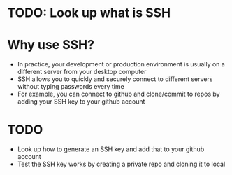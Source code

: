 # TODO: Look up what is SSH
# Why use SSH?
- In practice, your development or production environment is usually on a different server from your desktop computer
- SSH allows you to quickly and securely connect to different servers without typing passwords every time
- For example, you can connect to github and clone/commit to repos by adding your SSH key to your github account
# TODO
- Look up how to generate an SSH key and add that to your github account
- Test the SSH key works by creating a private repo and cloning it to local
